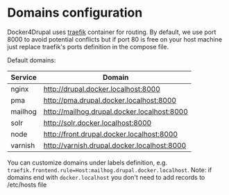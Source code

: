 # Domains configuration

Docker4Drupal uses [traefik](https://hub.docker.com/_/traefik/) container for routing. By default, we use port 8000 to avoid potential conflicts but if port 80 is free on your host machine just replace traefik's ports definition in the compose file.

Default domains:

| Service | Domain | 
| ------- | ------ | 
| nginx   | http://drupal.docker.localhost:8000         | 
| pma     | http://pma.drupal.docker.localhost:8000     | 
| mailhog | http://mailhog.drupal.docker.localhost:8000 | 
| solr    | http://solr.docker.localhost:8000           | 
| node    | http://front.drupal.docker.localhost:8000   | 
| varnish | http://varnish.drupal.docker.localhost:8000 |
 
You can customize domains under labels definition, e.g. `traefik.frontend.rule=Host:mailhog.drupal.docker.localhost`. Note: if domains end with `docker.localhost` you don't need to add records to /etc/hosts file
